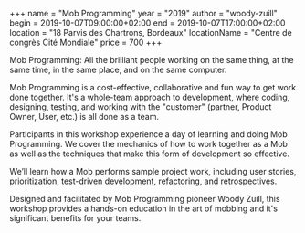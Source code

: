 +++
name = "Mob Programming"
year = "2019"
author = "woody-zuill"
begin = 2019-10-07T09:00:00+02:00
end = 2019-10-07T17:00:00+02:00
location = "18 Parvis des Chartrons, Bordeaux"
locationName = "Centre de congrès Cité Mondiale"
price = 700
+++

Mob Programming: All the brilliant people working on the same thing, at the same time, in the same place, and on the same computer.

Mob Programming is a cost-effective, collaborative and fun way to get work done together. It's a whole-team approach to development, where coding, designing, testing, and working with the "customer" (partner, Product Owner, User, etc.) is all done as
a team.

Participants in this workshop experience a day of learning and doing Mob Programming. We cover the mechanics of how to work together as a Mob as well as the techniques that make this form of development so effective.


We’ll learn how a Mob performs sample project work, including user stories, prioritization, test-driven development, refactoring, and retrospectives.


Designed and facilitated by Mob Programming pioneer Woody Zuill, this workshop provides a hands-on education in the art of mobbing and it's significant benefits for your teams.
                        

               